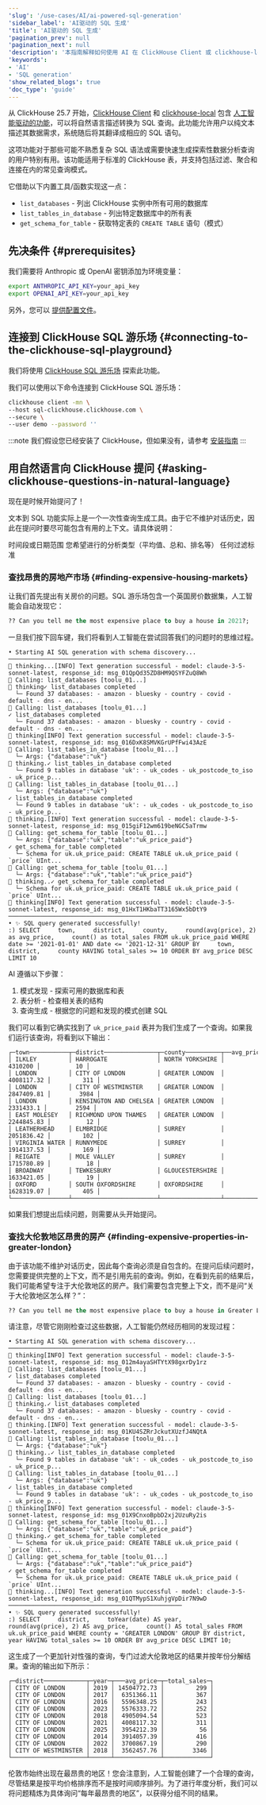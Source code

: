```yaml
---
'slug': '/use-cases/AI/ai-powered-sql-generation'
'sidebar_label': 'AI驱动的 SQL 生成'
'title': 'AI驱动的 SQL 生成'
'pagination_prev': null
'pagination_next': null
'description': '本指南解释如何使用 AI 在 ClickHouse Client 或 clickhouse-local 中生成 SQL 查询。'
'keywords':
- 'AI'
- 'SQL generation'
'show_related_blogs': true
'doc_type': 'guide'
---
```


从 ClickHouse 25.7 开始，[ClickHouse Client](https://clickhouse.com/docs/interfaces/cli) 和 [clickhouse-local](https://clickhouse.com/docs/operations/utilities/clickhouse-local) 包含 [人工智能驱动的功能](https://clickhouse.com/docs/interfaces/cli#ai-sql-generation)，可以将自然语言描述转换为 SQL 查询。此功能允许用户以纯文本描述其数据需求，系统随后将其翻译成相应的 SQL 语句。

这项功能对于那些可能不熟悉复杂 SQL 语法或需要快速生成探索性数据分析查询的用户特别有用。该功能适用于标准的 ClickHouse 表，并支持包括过滤、聚合和连接在内的常见查询模式。

它借助以下内置工具/函数实现这一点：

* `list_databases` - 列出 ClickHouse 实例中所有可用的数据库
* `list_tables_in_database` - 列出特定数据库中的所有表
* `get_schema_for_table` - 获取特定表的 `CREATE TABLE` 语句（模式）

## 先决条件 {#prerequisites}

我们需要将 Anthropic 或 OpenAI 密钥添加为环境变量：

```bash
export ANTHROPIC_API_KEY=your_api_key
export OPENAI_API_KEY=your_api_key
```

另外，您可以 [提供配置文件](https://clickhouse.com/docs/interfaces/cli#ai-sql-generation-configuration)。

## 连接到 ClickHouse SQL 游乐场 {#connecting-to-the-clickhouse-sql-playground}

我们将使用 [ClickHouse SQL 游乐场](https://sql.clickhouse.com/) 探索此功能。

我们可以使用以下命令连接到 ClickHouse SQL 游乐场：

```bash
clickhouse client -mn \
--host sql-clickhouse.clickhouse.com \
--secure \
--user demo --password ''
```

:::note
我们假设您已经安装了 ClickHouse，但如果没有，请参考 [安装指南](https://clickhouse.com/docs/install)
:::

## 用自然语言向 ClickHouse 提问 {#asking-clickhouse-questions-in-natural-language}

现在是时候开始提问了！

文本到 SQL 功能实际上是一个一次性查询生成工具。由于它不维护对话历史，因此在提问时要尽可能包含有用的上下文。请具体说明：

时间段或日期范围
您希望进行的分析类型（平均值、总和、排名等）
任何过滤标准

### 查找昂贵的房地产市场 {#finding-expensive-housing-markets}

让我们首先提出有关房价的问题。SQL 游乐场包含一个英国房价数据集，人工智能会自动发现它：

```sql
?? Can you tell me the most expensive place to buy a house in 2021?;
```

一旦我们按下回车键，我们将看到人工智能在尝试回答我们的问题时的思维过程。

```text
• Starting AI SQL generation with schema discovery...
─────────────────────────────────────────────────
🧠 thinking...[INFO] Text generation successful - model: claude-3-5-sonnet-latest, response_id: msg_01QpQd35ZD8HM9QSYFZuQ8Wh
🔧 Calling: list_databases [toolu_01...]
🧠 thinking✓ list_databases completed
  └─ Found 37 databases: - amazon - bluesky - country - covid - default - dns - en...
🔧 Calling: list_databases [toolu_01...]
✓ list_databases completed
  └─ Found 37 databases: - amazon - bluesky - country - covid - default - dns - en...
🧠 thinking[INFO] Text generation successful - model: claude-3-5-sonnet-latest, response_id: msg_016DxK8SMVKGrUPfFwi43AzE
🔧 Calling: list_tables_in_database [toolu_01...]
  └─ Args: {"database":"uk"}
🧠 thinking.✓ list_tables_in_database completed
  └─ Found 9 tables in database 'uk': - uk_codes - uk_postcode_to_iso - uk_price_p...
🔧 Calling: list_tables_in_database [toolu_01...]
  └─ Args: {"database":"uk"}
✓ list_tables_in_database completed
  └─ Found 9 tables in database 'uk': - uk_codes - uk_postcode_to_iso - uk_price_p...
🧠 thinking.[INFO] Text generation successful - model: claude-3-5-sonnet-latest, response_id: msg_015giF12wm619beNGC5aTrmw
🔧 Calling: get_schema_for_table [toolu_01...]
  └─ Args: {"database":"uk","table":"uk_price_paid"}
✓ get_schema_for_table completed
  └─ Schema for uk.uk_price_paid: CREATE TABLE uk.uk_price_paid (     `price` UInt...
🔧 Calling: get_schema_for_table [toolu_01...]
  └─ Args: {"database":"uk","table":"uk_price_paid"}
🧠 thinking..✓ get_schema_for_table completed
  └─ Schema for uk.uk_price_paid: CREATE TABLE uk.uk_price_paid (     `price` UInt...
🧠 thinking[INFO] Text generation successful - model: claude-3-5-sonnet-latest, response_id: msg_01HxT1HKbaTT3165Wx5bDtY9
─────────────────────────────────────────────────
• ✨ SQL query generated successfully!
:) SELECT     town,     district,     county,     round(avg(price), 2) as avg_price,     count() as total_sales FROM uk.uk_price_paid WHERE date >= '2021-01-01' AND date <= '2021-12-31' GROUP BY     town,     district,     county HAVING total_sales >= 10 ORDER BY avg_price DESC LIMIT 10
```

AI 遵循以下步骤：

1. 模式发现 - 探索可用的数据库和表
2. 表分析 - 检查相关表的结构
3. 查询生成 - 根据您的问题和发现的模式创建 SQL

我们可以看到它确实找到了 `uk_price_paid` 表并为我们生成了一个查询。如果我们运行该查询，将看到以下输出：

```text
┌─town───────────┬─district───────────────┬─county──────────┬──avg_price─┬─total_sales─┐
│ ILKLEY         │ HARROGATE              │ NORTH YORKSHIRE │    4310200 │          10 │
│ LONDON         │ CITY OF LONDON         │ GREATER LONDON  │ 4008117.32 │         311 │
│ LONDON         │ CITY OF WESTMINSTER    │ GREATER LONDON  │ 2847409.81 │        3984 │
│ LONDON         │ KENSINGTON AND CHELSEA │ GREATER LONDON  │  2331433.1 │        2594 │
│ EAST MOLESEY   │ RICHMOND UPON THAMES   │ GREATER LONDON  │ 2244845.83 │          12 │
│ LEATHERHEAD    │ ELMBRIDGE              │ SURREY          │ 2051836.42 │         102 │
│ VIRGINIA WATER │ RUNNYMEDE              │ SURREY          │ 1914137.53 │         169 │
│ REIGATE        │ MOLE VALLEY            │ SURREY          │ 1715780.89 │          18 │
│ BROADWAY       │ TEWKESBURY             │ GLOUCESTERSHIRE │ 1633421.05 │          19 │
│ OXFORD         │ SOUTH OXFORDSHIRE      │ OXFORDSHIRE     │ 1628319.07 │         405 │
└────────────────┴────────────────────────┴─────────────────┴────────────┴─────────────┘
```

如果我们想提出后续问题，则需要从头开始提问。

### 查找大伦敦地区昂贵的房产 {#finding-expensive-properties-in-greater-london}

由于该功能不维护对话历史，因此每个查询必须是自包含的。在提问后续问题时，您需要提供完整的上下文，而不是引用先前的查询。例如，在看到先前的结果后，我们可能希望专注于大伦敦地区的房产。我们需要包含完整上下文，而不是问“关于大伦敦地区怎么样？”：

```sql
?? Can you tell me the most expensive place to buy a house in Greater London across the years?;
```

请注意，尽管它刚刚检查过这些数据，人工智能仍然经历相同的发现过程：

```text
• Starting AI SQL generation with schema discovery...
─────────────────────────────────────────────────
🧠 thinking[INFO] Text generation successful - model: claude-3-5-sonnet-latest, response_id: msg_012m4ayaSHTYtX98gxrDy1rz
🔧 Calling: list_databases [toolu_01...]
✓ list_databases completed
  └─ Found 37 databases: - amazon - bluesky - country - covid - default - dns - en...
🔧 Calling: list_databases [toolu_01...]
🧠 thinking.✓ list_databases completed
  └─ Found 37 databases: - amazon - bluesky - country - covid - default - dns - en...
🧠 thinking.[INFO] Text generation successful - model: claude-3-5-sonnet-latest, response_id: msg_01KU4SZRrJckutXUzfJ4NQtA
🔧 Calling: list_tables_in_database [toolu_01...]
  └─ Args: {"database":"uk"}
🧠 thinking..✓ list_tables_in_database completed
  └─ Found 9 tables in database 'uk': - uk_codes - uk_postcode_to_iso - uk_price_p...
🔧 Calling: list_tables_in_database [toolu_01...]
  └─ Args: {"database":"uk"}
✓ list_tables_in_database completed
  └─ Found 9 tables in database 'uk': - uk_codes - uk_postcode_to_iso - uk_price_p...
🧠 thinking[INFO] Text generation successful - model: claude-3-5-sonnet-latest, response_id: msg_01X9CnxoBpbD2xj2UzuRy2is
🔧 Calling: get_schema_for_table [toolu_01...]
  └─ Args: {"database":"uk","table":"uk_price_paid"}
🧠 thinking.✓ get_schema_for_table completed
  └─ Schema for uk.uk_price_paid: CREATE TABLE uk.uk_price_paid (     `price` UInt...
🔧 Calling: get_schema_for_table [toolu_01...]
  └─ Args: {"database":"uk","table":"uk_price_paid"}
✓ get_schema_for_table completed
  └─ Schema for uk.uk_price_paid: CREATE TABLE uk.uk_price_paid (     `price` UInt...
🧠 thinking...[INFO] Text generation successful - model: claude-3-5-sonnet-latest, response_id: msg_01QTMypS1XuhjgVpDir7N9wD
─────────────────────────────────────────────────
• ✨ SQL query generated successfully!
:) SELECT     district,     toYear(date) AS year,     round(avg(price), 2) AS avg_price,     count() AS total_sales FROM uk.uk_price_paid WHERE county = 'GREATER LONDON' GROUP BY district, year HAVING total_sales >= 10 ORDER BY avg_price DESC LIMIT 10;
```

这生成了一个更加针对性强的查询，专门过滤大伦敦地区的结果并按年份分解结果。查询的输出如下所示：

```text
┌─district────────────┬─year─┬───avg_price─┬─total_sales─┐
│ CITY OF LONDON      │ 2019 │ 14504772.73 │         299 │
│ CITY OF LONDON      │ 2017 │  6351366.11 │         367 │
│ CITY OF LONDON      │ 2016 │  5596348.25 │         243 │
│ CITY OF LONDON      │ 2023 │  5576333.72 │         252 │
│ CITY OF LONDON      │ 2018 │  4905094.54 │         523 │
│ CITY OF LONDON      │ 2021 │  4008117.32 │         311 │
│ CITY OF LONDON      │ 2025 │  3954212.39 │          56 │
│ CITY OF LONDON      │ 2014 │  3914057.39 │         416 │
│ CITY OF LONDON      │ 2022 │  3700867.19 │         290 │
│ CITY OF WESTMINSTER │ 2018 │  3562457.76 │        3346 │
└─────────────────────┴──────┴─────────────┴─────────────┘
```

伦敦市始终出现在最昂贵的地区！您会注意到，人工智能创建了一个合理的查询，尽管结果是按平均价格排序而不是按时间顺序排列。为了进行年度分析，我们可以将问题精炼为具体询问“每年最昂贵的地区”，以获得分组不同的结果。
